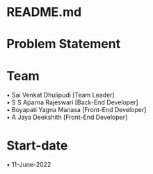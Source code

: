 # README.md
# Problem Statement 
# Team 
• Sai Venkat Dhulipudi  [Team Leader]</br>
• S S Aparna Rajeswari  [Back-End Developer]</br>
• Boyapati Yagna Manasa [Front-End Developer]</br>
• A Jaya Deekshith      [Front-End Developer]</br>
# Start-date
• 11-June-2022
